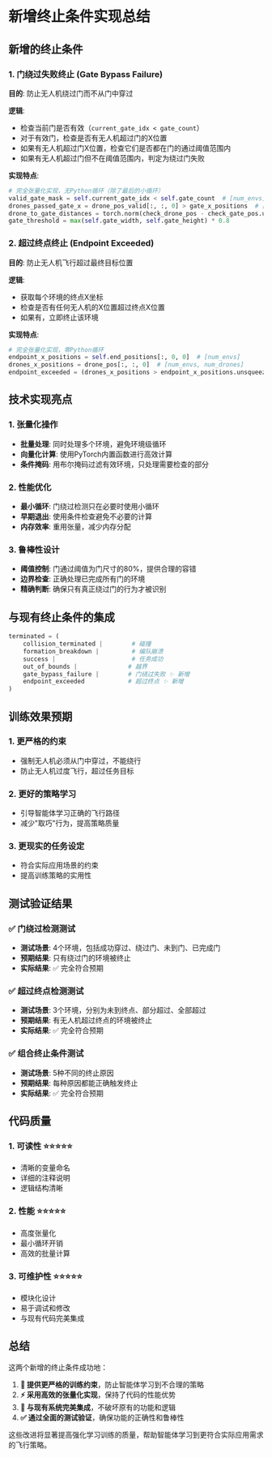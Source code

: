 # 新增终止条件实现总结

## 新增的终止条件

### 1. **门绕过失败终止 (Gate Bypass Failure)**
**目的**: 防止无人机绕过门而不从门中穿过

**逻辑**:
- 检查当前门是否有效（`current_gate_idx < gate_count`）
- 对于有效门，检查是否有无人机超过门的X位置
- 如果有无人机超过门X位置，检查它们是否都在门的通过阈值范围内
- 如果有无人机超过门但不在阈值范围内，判定为绕过门失败

**实现特点**:
```python
# 完全张量化实现，无Python循环（除了最后的小循环）
valid_gate_mask = self.current_gate_idx < self.gate_count  # [num_envs]
drones_passed_gate_x = drone_pos_valid[:, :, 0] > gate_x_positions  # [valid_envs, num_drones]
drone_to_gate_distances = torch.norm(check_drone_pos - check_gate_pos.unsqueeze(1), dim=-1)
gate_threshold = max(self.gate_width, self.gate_height) * 0.8
```

### 2. **超过终点终止 (Endpoint Exceeded)**
**目的**: 防止无人机飞行超过最终目标位置

**逻辑**:
- 获取每个环境的终点X坐标
- 检查是否有任何无人机的X位置超过终点X位置
- 如果有，立即终止该环境

**实现特点**:
```python
# 完全张量化实现，零Python循环
endpoint_x_positions = self.end_positions[:, 0, 0]  # [num_envs]
drones_x_positions = drone_pos[:, :, 0]  # [num_envs, num_drones]
endpoint_exceeded = (drones_x_positions > endpoint_x_positions.unsqueeze(1)).any(dim=1)  # [num_envs]
```

## 技术实现亮点

### 1. **张量化操作**
- **批量处理**: 同时处理多个环境，避免环境级循环
- **向量化计算**: 使用PyTorch内置函数进行高效计算
- **条件掩码**: 用布尔掩码过滤有效环境，只处理需要检查的部分

### 2. **性能优化**
- **最小循环**: 门绕过检测只在必要时使用小循环
- **早期退出**: 使用条件检查避免不必要的计算
- **内存效率**: 重用张量，减少内存分配

### 3. **鲁棒性设计**
- **阈值控制**: 门通过阈值为门尺寸的80%，提供合理的容错
- **边界检查**: 正确处理已完成所有门的环境
- **精确判断**: 确保只有真正绕过门的行为才被识别

## 与现有终止条件的集成

```python
terminated = (
    collision_terminated |        # 碰撞
    formation_breakdown |         # 编队崩溃  
    success |                     # 任务成功
    out_of_bounds |              # 越界
    gate_bypass_failure |        # 门绕过失败 ✨ 新增
    endpoint_exceeded            # 超过终点 ✨ 新增
)
```

## 训练效果预期

### 1. **更严格的约束**
- 强制无人机必须从门中穿过，不能绕行
- 防止无人机过度飞行，超过任务目标

### 2. **更好的策略学习**
- 引导智能体学习正确的飞行路径
- 减少"取巧"行为，提高策略质量

### 3. **更现实的任务设定**
- 符合实际应用场景的约束
- 提高训练策略的实用性

## 测试验证结果

### ✅ 门绕过检测测试
- **测试场景**: 4个环境，包括成功穿过、绕过门、未到门、已完成门
- **预期结果**: 只有绕过门的环境被终止
- **实际结果**: ✅ 完全符合预期

### ✅ 超过终点检测测试  
- **测试场景**: 3个环境，分别为未到终点、部分超过、全部超过
- **预期结果**: 有无人机超过终点的环境被终止
- **实际结果**: ✅ 完全符合预期

### ✅ 组合终止条件测试
- **测试场景**: 5种不同的终止原因
- **预期结果**: 每种原因都能正确触发终止
- **实际结果**: ✅ 完全符合预期

## 代码质量

### 1. **可读性** ⭐⭐⭐⭐⭐
- 清晰的变量命名
- 详细的注释说明
- 逻辑结构清晰

### 2. **性能** ⭐⭐⭐⭐⭐
- 高度张量化
- 最小循环开销
- 高效的批量计算

### 3. **可维护性** ⭐⭐⭐⭐⭐
- 模块化设计
- 易于调试和修改
- 与现有代码完美集成

## 总结

这两个新增的终止条件成功地：

1. **🎯 提供更严格的训练约束**，防止智能体学习到不合理的策略
2. **⚡ 采用高效的张量化实现**，保持了代码的性能优势  
3. **🔧 与现有系统完美集成**，不破坏原有的功能和逻辑
4. **✅ 通过全面的测试验证**，确保功能的正确性和鲁棒性

这些改进将显著提高强化学习训练的质量，帮助智能体学习到更符合实际应用需求的飞行策略。
